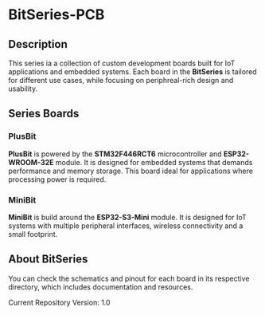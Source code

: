 # BitSeries-PCB

## Description

This series ia a collection of custom development boards built for IoT applications and embedded systems. Each board in the **BitSeries** is tailored for different use cases, while focusing on periphreal-rich design and usability.

## Series Boards

### PlusBit
**PlusBit** is powered by the **STM32F446RCT6** microcontroller and **ESP32-WROOM-32E** module. It is designed for embedded systems that demands performance and memory storage. This board ideal for applications where processing power is required.


### MiniBit
**MiniBit** is build around the **ESP32-S3-Mini** module. It is designed for IoT systems with multiple peripheral interfaces, wireless connectivity and a small footprint.

## About BitSeries

You can check the schematics and pinout for each board in its respective directory, which includes documentation and resources.

Current Repository Version: 1.0
